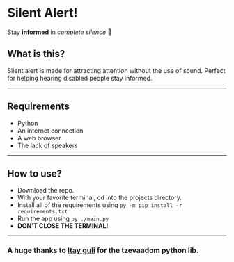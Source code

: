 # Silent Alert!

Stay **informed** in *complete silence* :no_bell:

## What is this?

Silent alert is made for attracting attention without the use of sound.
Perfect for helping hearing disabled people stay informed. 

***

## Requirements

* Python
* An internet connection
* A web browser
* The lack of speakers

***

## How to use?

* Download the repo.
* With your favorite terminal, cd into the projects directory.
* Install all of the requirements using 
     `py -m pip install -r requirements.txt`
* Run the app using 
     `py ./main.py`
* **DON'T CLOSE THE TERMINAL!**

***

### A huge thanks to [Itay guli](https://github.com/itaiguli/) for the tzevaadom python lib.